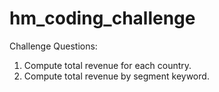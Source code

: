 # hm_coding_challenge

Challenge Questions:

1. Compute total revenue for each country.
2. Compute total revenue by segment keyword.
